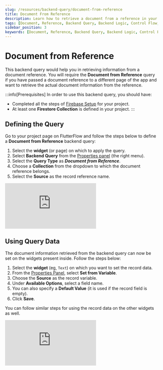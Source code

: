 ```yaml
---
slug: /resources/backend-query/document-from-reference
title: Document From Reference
description: Learn how to retrieve a document from a reference in your FlutterFlow app.
tags: [Document, Reference, Backend Query, Backend Logic, Control Flow, FlutterFlow]
sidebar_position: 3
keywords: [Document, Reference, Backend Query, Backend Logic, Control Flow, FlutterFlow]
---
```


# Document from Reference

This backend query would help you in retrieving information from a document reference. You will require the **Document from Reference** query if you have passed a document reference to a different page of the app and want to retrieve the actual document information from the reference.

:::info[Prerequisites]
In order to use this backend query, you should have:
* Completed all the steps of 
[Firebase Setup](../../../../../docs/ff-integrations/firebase/connect-to-firebase-setup.md) for 
  your project.
* At least one **Firestore Collection** is defined in your project.
:::

## Defining the Query

Go to your project page on FlutterFlow and follow the steps below to define a **Document from Reference** backend query:

1. Select the **widget** (or page) on which to apply the query.
5. Select **Backend Query** from the [Properties panel](/getting-started/ui-builder/properties-panel) (the right menu).
8. Select the **Query Type** as ***Document from Reference***.
11. Choose a **Collection** from the dropdown to which the document reference belongs.
14. Select the **Source** as the record reference name.

<div style={{
    position: 'relative',
    paddingBottom: 'calc(56.67989417989418% + 41px)', // Keeps the aspect ratio and additional padding
    height: 0,
    width: '100%'
}}>
    <iframe 
        src="https://demo.arcade.software/JysXfUz97eaNKO3IIunP?embed&show_copy_link=true"
        title=""
        style={{
            position: 'absolute',
            top: 0,
            left: 0,
            width: '100%',
            height: '100%',
            colorScheme: 'light'
        }}
        frameborder="0"
        loading="lazy"
        webkitAllowFullScreen
        mozAllowFullScreen
        allowFullScreen
        allow="clipboard-write">
    </iframe>
</div>

## Using Query Data

The document information retrieved from the backend query can now be set on the widgets present inside. Follow the steps below:

1. Select the **widget** (eg, `Text`) on which you want to set the record data.
5. From the [Properties Panel](/getting-started/ui-builder/properties-panel), select **Set from Variable**.
8. Choose the **Source** as the record variable.
11. Under **Available Options**, select a field name.
14. You can also specify a **Default Value** (it is used if the record field is empty).
17. Click **Save**.

You can follow similar steps for using the record data on the other widgets as well.

<div style={{
    position: 'relative',
    paddingBottom: 'calc(56.67989417989418% + 41px)', // Keeps the aspect ratio and additional padding
    height: 0,
    width: '100%'
}}>
    <iframe 
        src="https://demo.arcade.software/4g6osWEytpPIaVkc3uCZ?embed&show_copy_link=true"
        title=""
        style={{
            position: 'absolute',
            top: 0,
            left: 0,
            width: '100%',
            height: '100%',
            colorScheme: 'light'
        }}
        frameborder="0"
        loading="lazy"
        webkitAllowFullScreen
        mozAllowFullScreen
        allowFullScreen
        allow="clipboard-write">
    </iframe>
</div>